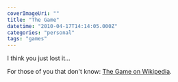 ```yaml
---
coverImageUri: ""
title: "The Game"
datetime: "2010-04-17T14:14:05.000Z"
categories: "personal"
tags: "games"
---
```


I think you just lost it…

For those of you that don't know: [The Game on Wikipedia](http://en.wikipedia.org/wiki/The_Game_(mind_game)).
